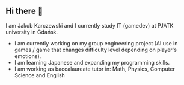 ## Hi there 👋

I am Jakub Karczewski and I currently study IT (gamedev) at PJATK university in Gdańsk.

-  I am currently working on my group engineering project (AI use in games / game that changes difficulty level depending on player's emotions).
-  I am learning Japanese and expanding my programming skills.
-  I am working as baccalaureate tutor in: Math, Physics, Computer Science and English

<!--
**KubeNaxe/KubeNaxe** is a ✨ _special_ ✨ repository because its `README.md` (this file) appears on your GitHub profile.

Here are some ideas to get you started:

- 🔭 I’m currently working on ...
- 🌱 I’m currently learning ...
- 👯 I’m looking to collaborate on ...
- 🤔 I’m looking for help with ...
- 💬 Ask me about ...
- 📫 How to reach me: ...
- 😄 Pronouns: ...
- ⚡ Fun fact: ...
-->
